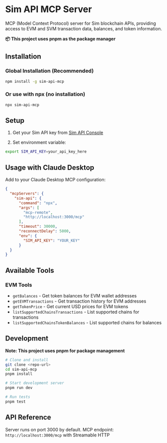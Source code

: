 # Sim API MCP Server

MCP (Model Context Protocol) server for Sim blockchain APIs, providing access to EVM and SVM transaction data, balances, and token information.

**📦 This project uses pnpm as the package manager**

## Installation

### Global Installation (Recommended)
```bash
npm install -g sim-api-mcp
```

### Or use with npx (no installation)
```bash
npx sim-api-mcp
```

## Setup

1. Get your Sim API key from [Sim API Console](https://console.sim.dune.com)

2. Set environment variable:
```bash
export SIM_API_KEY=your_api_key_here
```

## Usage with Claude Desktop

Add to your Claude Desktop MCP configuration:

```json
{
  "mcpServers": {
    "sim-api": {
      "command": "npx",
      "args": [
        "mcp-remote",
        "http://localhost:3000/mcp"
      ],
      "timeout": 30000,
      "reconnectDelay": 5000,
      "env": {
        "SIM_API_KEY": "YOUR_KEY"
      }
  }
}
```

## Available Tools

### EVM Tools
- `getBalances` - Get token balances for EVM wallet addresses
- `getEVMTransactions` - Get transaction history for EVM addresses
- `getTokenPrice` - Get current USD prices for EVM tokens
- `listSupportedChainsTransactions` - List supported chains for transactions
- `listSupportedChainsTokenBalances` - List supported chains for balances

## Development

**Note: This project uses pnpm for package management**

```bash
# Clone and install
git clone <repo-url>
cd sim-api-mcp
pnpm install

# Start development server
pnpm run dev

# Run tests
pnpm test
```

## API Reference

Server runs on port 3000 by default. MCP endpoint: `http://localhost:3000/mcp` with Streamable HTTP